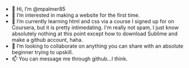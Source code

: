 - 👋 Hi, I’m @mpalmer85
- 👀 I’m interested in making a website for the first time.
- 🌱 I’m currently learning html and css via a course I signed up for on Coursera, but it is pretty intimedating. I'm really not spam, I just know absolutely nothing at this point except how to download Sublime and make a github account, haha.
- 💞️ I’m looking to collaborate on anything you can share with an absolute beginner trying to upskill.
- 📫 You can message me through github...I think.

<!---
mpalmer85/mpalmer85 is a ✨ special ✨ repository because its `README.md` (this file) appears on your GitHub profile.
You can click the Preview link to take a look at your changes.
--->
